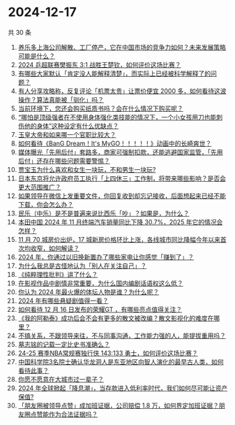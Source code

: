 # 2024-12-17

共 30 条

<!-- BEGIN -->
<!-- 最后更新时间 Tue Dec 17 2024 00:10:09 GMT+0800 (China Standard Time) -->

1. [养乐多上海公司解散、工厂停产，它在中国市场的竞争力如何？未来发展策略可能是什么？](https://www.zhihu.com/question/6477078418)
1. [2024 乒超联赛樊振东 3:1 战胜王楚钦，如何评价这场比赛？](https://www.zhihu.com/question/7030717661)
1. [有哪些大家默认「肯定没人能解释清楚」，而实际上已经被科学解释了的问题？](https://www.zhihu.com/question/263896133)
1. [有人分享攻略称，反复评论「机票太贵」让票价便宜 2000 多，如何看待这波操作？算法真能被「驯化」吗？](https://www.zhihu.com/question/6902414538)
1. [当前环境下，您还会购买纸质书吗？会在什么情况下购买呢？](https://www.zhihu.com/question/6732147106)
1. [“哪怕是顶级强者在不使用身体强化类技能的情况下，一个小女孩用刀也能刺伤他的身体”这种设定有什么优缺点？](https://www.zhihu.com/question/660271372)
1. [玉皇大帝和如来哪一个官职比较大？](https://www.zhihu.com/question/477254084)
1. [如何看待《BanG Dream！It's MyGO！！！！！》动画中的长崎爽世？](https://www.zhihu.com/question/620329076)
1. [媒体曝光「先用后付」套路多，商家可强制扣款，还能逃避国家监管，「先用后付」还存在哪些问题需要警惕？](https://www.zhihu.com/question/6974968905)
1. [贾宝玉为什么喜欢和女生一块玩，不和男生一块玩?](https://www.zhihu.com/question/3996316119)
1. [日本东京将允许政府员工执行「上四休三」工作制，将带来哪些影响？是否会更大范围推广？](https://www.zhihu.com/question/6979349938)
1. [如果领导在微信上发重要文件，你回复收到却忘记接收，后面想起来已经不能下载，你会怎么办？](https://www.zhihu.com/question/6708252798)
1. [民乐（中乐）是不是普遍来说比西乐「吵」？如果是，为什么？](https://www.zhihu.com/question/322137461)
1. [本田中国 2024 年 11 月终端汽车销量同比下降 30.7%，2025 年它的情况会怎样？](https://www.zhihu.com/question/6165818169)
1. [11 月 70 城房价出炉，17 城新房价格环比上涨，各线城市同比降幅今年以来首次均收窄，如何解读？](https://www.zhihu.com/question/6980969784)
1. [2024 年，你通过以旧换新置办了哪些家电让你感觉「赚到了」？](https://www.zhihu.com/question/5480179761)
1. [为什么我总是古怪地认为「别人在关注自己」？](https://www.zhihu.com/question/5681286662)
1. [《纯粹理性批判》讲了什么？](https://www.zhihu.com/question/316417206)
1. [在影视作品中剧情非常重要，为什么国内编剧话语权这么低？](https://www.zhihu.com/question/5975505346)
1. [你认为 2024 年最火爆的体坛人物是谁？为什么呢？](https://www.zhihu.com/question/6641984468)
1. [2024 年有哪些悬疑剧值得一看？](https://www.zhihu.com/question/665944406)
1. [如何看待 12 月 16 日发布的荣耀GT ，有哪些亮点值得关注？](https://www.zhihu.com/question/7011847515)
1. [《我的阿勒泰》成功后会不会有更多的散文被改编？散文影视化的难度在哪里？](https://www.zhihu.com/question/5975481622)
1. [不搞关系，不跟领导来往，不与同事沟通，工作能力强的人，能提拔重用吗？](https://www.zhihu.com/question/5152609569)
1. [墓志铭的记载一定比史书准确么？](https://www.zhihu.com/question/6654559925)
1. [24-25 赛季NBA常规赛独行侠 143:133 勇士，如何评价这场比赛？](https://www.zhihu.com/question/6981048049)
1. [中国科学院3名院士确认华龙洞人是东亚地区向智人演化的最早古人类，如何看待此事？](https://www.zhihu.com/question/6496448002)
1. [你愿不愿意在大城市过一辈子？](https://www.zhihu.com/question/6912710464)
1. [2024 年全球掀起「降息潮」，当存款进入低利率时代，我们如何尽可能让资产保值?](https://www.zhihu.com/question/6675723940)
1. [「朋友圈被领导点赞」成加班证据，公司赔偿 1.8 万，如何界定加班证据？朋友圈点赞能作为合法证据吗？](https://www.zhihu.com/question/6571845691)

<!-- END -->
